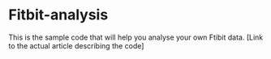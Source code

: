 # Fitbit-analysis
This is the sample code that will help you analyse your own Ftibit data.
[Link to the actual article describing the code]

